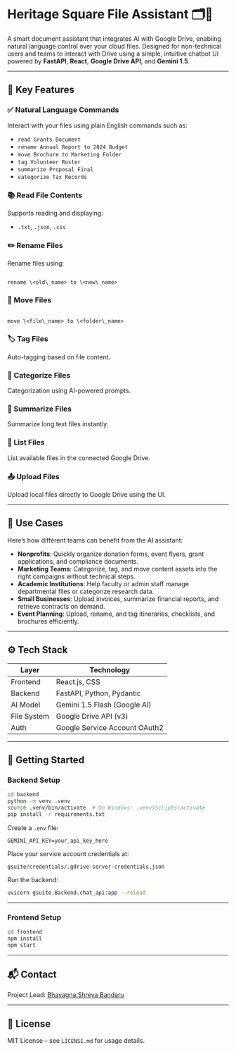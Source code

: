 # Heritage Square File Assistant 🗂️🤖

A smart document assistant that integrates AI with Google Drive, enabling natural language control over your cloud files. Designed for non-technical users and teams to interact with Drive using a simple, intuitive chatbot UI powered by **FastAPI**, **React**, **Google Drive API**, and **Gemini 1.5**.

---

## 🌟 Key Features

### ✅ Natural Language Commands
Interact with your files using plain English commands such as:
- `read Grants Document`
- `rename Annual Report to 2024 Budget`
- `move Brochure to Marketing Folder`
- `tag Volunteer Roster`
- `summarize Proposal Final`
- `categorize Tax Records`

### 📚 Read File Contents
Supports reading and displaying:
- `.txt`, `.json`, `.csv`

### ✏️ Rename Files
Rename files using:
```

rename \<old\_name> to \<new\_name>

```

### 📁 Move Files
```

move \<file\_name> to \<folder\_name>

````

### 🏷️ Tag Files
Auto-tagging based on file content.

### 🧠 Categorize Files
Categorization using AI-powered prompts.

### 📝 Summarize Files
Summarize long text files instantly.

### 📃 List Files
List available files in the connected Google Drive.

### 📤 Upload Files
Upload local files directly to Google Drive using the UI.

---

## 📌 Use Cases

Here’s how different teams can benefit from the AI assistant:

- **Nonprofits**: Quickly organize donation forms, event flyers, grant applications, and compliance documents.
- **Marketing Teams**: Categorize, tag, and move content assets into the right campaigns without technical steps.
- **Academic Institutions**: Help faculty or admin staff manage departmental files or categorize research data.
- **Small Businesses**: Upload invoices, summarize financial reports, and retrieve contracts on demand.
- **Event Planning**: Upload, rename, and tag itineraries, checklists, and brochures efficiently.

---

## ⚙️ Tech Stack

| Layer        | Technology                      |
|--------------|----------------------------------|
| Frontend     | React.js, CSS                   |
| Backend      | FastAPI, Python, Pydantic       |
| AI Model     | Gemini 1.5 Flash (Google AI)    |
| File System  | Google Drive API (v3)           |
| Auth         | Google Service Account OAuth2   |

---

## 🏁 Getting Started

### Backend Setup

```bash
cd backend
python -m venv .venv
source .venv/bin/activate  # On Windows: .venv\Scripts\activate
pip install -r requirements.txt
````

Create a `.env` file:

```env
GEMINI_API_KEY=your_api_key_here
```

Place your service account credentials at:

```
gsuite/credentials/.gdrive-server-credentials.json
```

Run the backend:

```bash
uvicorn gsuite.Backend.chat_api:app --reload
```

---

### Frontend Setup

```bash
cd frontend
npm install
npm start
```

---

## 📬 Contact

Project Lead: [Bhavagna Shreya Bandaru](mailto:bbandar5@asu.edu)

---

## 📜 License

MIT License – see `LICENSE.md` for usage details.

```

